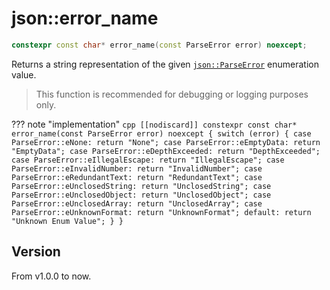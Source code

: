 # **json::error_name**

```cpp
constexpr const char* error_name(const ParseError error) noexcept;
```

Returns a string representation of the given [`json::ParseError`](./ParseError.md) enumeration value.

> This function is recommended for debugging or logging purposes only.

??? note "implementation"
    ```cpp
    [[nodiscard]]
    constexpr const char* error_name(const ParseError error) noexcept {
        switch (error) {
            case ParseError::eNone: return "None";
            case ParseError::eEmptyData: return "EmptyData";
            case ParseError::eDepthExceeded: return "DepthExceeded";
            case ParseError::eIllegalEscape: return "IllegalEscape";
            case ParseError::eInvalidNumber: return "InvalidNumber";
            case ParseError::eRedundantText: return "RedundantText";
            case ParseError::eUnclosedString: return "UnclosedString";
            case ParseError::eUnclosedObject: return "UnclosedObject";
            case ParseError::eUnclosedArray: return "UnclosedArray";
            case ParseError::eUnknownFormat: return "UnknownFormat";
            default: return "Unknown Enum Value";
        }
    }
    ```

## Version

From v1.0.0 to now.
